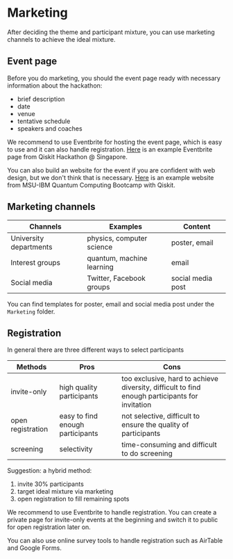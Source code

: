 # Marketing

After deciding the theme and participant mixture, you can use marketing channels to achieve the ideal mixture.

## Event page
Before you do marketing, you should the event page ready with necessary information about the hackathon:
- brief description
- date
- venue
- tentative schedule
- speakers and coaches

We recommend to use Eventbrite for hosting the event page, which is easy to use and it can also handle registration. [Here](https://www.eventbrite.sg/e/qiskit-hackathon-singapore-registration-72911980697) is an example Eventbrite page from Qiskit Hackathon @ Singapore.

You can also build an website for the event if you are confident with web design, but we don't think that is necessary. [Here](https://www.egr.msu.edu/qcbq/) is an example website from MSU-IBM Quantum Computing Bootcamp with Qiskit.

## Marketing channels

| Channels               | Examples                  | Content           |
|------------------------|---------------------------|-------------------|
| University departments | physics, computer science | poster, email     |
| Interest groups        | quantum, machine learning | email             |
| Social media           | Twitter, Facebook groups  | social media post |

You can find templates for poster, email and social media post under the `Marketing` folder.

## Registration

In general there are three different ways to select participants

| Methods           | Pros                             | Cons                                                                                           |
|-------------------|----------------------------------|------------------------------------------------------------------------------------------------|
| invite-only       | high quality participants        | too exclusive, hard to achieve diversity, difficult to find enough participants for invitation |
| open registration | easy to find enough participants | not selective, difficult to ensure the quality of participants                                 |
| screening         | selectivity                      | time-consuming and difficult to do screening                                                   |

Suggestion: a hybrid method:
1. invite 30% participants
1. target ideal mixture via marketing
1. open registration to fill remaining spots

We recommend to use Eventbrite to handle registration. You can create a private page for invite-only events at the beginning and switch it to public for open registration later on.

You can also use online survey tools to handle registration such as AirTable and Google Forms.
